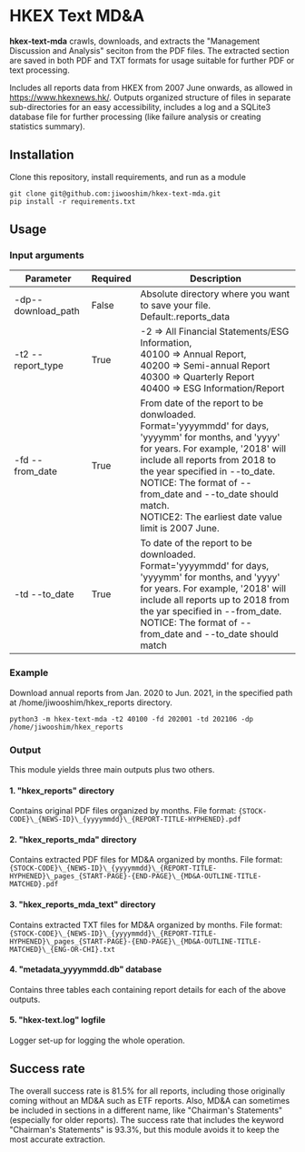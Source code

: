 # HKEX Text MD&A
**hkex-text-mda** crawls, downloads, and extracts the "Management Discussion and Analysis" seciton from the PDF files. The extracted section are saved in both PDF and TXT formats for usage suitable for further PDF or text processing. 

Includes all reports data from HKEX from 2007 June onwards, as allowed in https://www.hkexnews.hk/. Outputs organized structure of files in separate sub-directories for an easy accessibility, includes a log and a SQLite3 database file for further processing (like failure analysis or creating statistics summary). 

## Installation 
Clone this repository, install requirements, and run as a module
```
git clone git@github.com:jiwooshim/hkex-text-mda.git
pip install -r requirements.txt
```

## Usage
### Input arguments
| Parameter | Required | Description |
| -- | -- | -- |
|-dp--download_path | False | Absolute directory where you want to save your file. <br/>Default:.reports_data |
| -t2 --report_type | True | -2 => All Financial Statements/ESG Information, <br/>40100 => Annual Report, <br/>40200 => Semi-annual Report <br/>40300 => Quarterly Report <br/>40400 => ESG Information/Report |
| -fd --from_date | True | From date of the report to be donwloaded. <br/>Format='yyyymmdd' for days, 'yyyymm' for months, and 'yyyy' for years. For example, '2018' will include all reports from 2018 to the year specified in --to_date. <br/>NOTICE: The format of --from_date and --to_date should match. <br/>NOTICE2: The earliest date value limit is 2007 June. |
| -td --to_date | True | To date of the report to be downloaded. <br/>Format='yyyymmdd' for days, 'yyyymm' for months, and 'yyyy' for years. For example, '2018' will include all reports up to 2018 from the yar specified in --from_date. <br/>NOTICE: The format of --from_date and --to_date should match |

### Example
Download annual reports from Jan. 2020 to Jun. 2021, in the specified path at /home/jiwooshim/hkex_reports directory.
```
python3 -m hkex-text-mda -t2 40100 -fd 202001 -td 202106 -dp /home/jiwooshim/hkex_reports
```

### Output
This module yields three main outputs plus two others.

#### 1. "hkex_reports" directory 
Contains original PDF files organized by months. 
File format: ```{STOCK-CODE}\_{NEWS-ID}\_{yyyymmdd}\_{REPORT-TITLE-HYPHENED}.pdf```

#### 2. "hkex_reports_mda" directory
Contains extracted PDF files for MD&A organized by months. 
File format: ```{STOCK-CODE}\_{NEWS-ID}\_{yyyymmdd}\_{REPORT-TITLE-HYPHENED}\_pages_{START-PAGE}-{END-PAGE}\_{MD&A-OUTLINE-TITLE-MATCHED}.pdf```

#### 3. "hkex_reports_mda_text" directory
Contains extracted TXT files for MD&A organized by months. 
File format: ```{STOCK-CODE}\_{NEWS-ID}\_{yyyymmdd}\_{REPORT-TITLE-HYPHENED}\_pages_{START-PAGE}-{END-PAGE}\_{MD&A-OUTLINE-TITLE-MATCHED}\_{ENG-OR-CHI}.txt```

#### 4. "metadata_yyyymmdd.db" database
Contains three tables each containing report details for each of the above outputs.

#### 5. "hkex-text.log" logfile
Logger set-up for logging the whole operation.

## Success rate
The overall success rate is 81.5% for all reports, including those originally coming without an MD&A such as ETF reports. Also, MD&A can sometimes be included in sections in a different name, like "Chairman's Statements" (especially for older reports). The success rate that includes the keyword "Chairman's Statements" is 93.3%, but this module avoids it to keep the most accurate extraction. 


